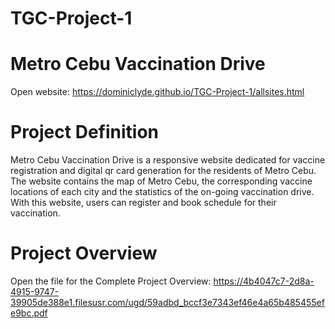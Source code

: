 # TGC-Project-1 
# Metro Cebu Vaccination Drive
Open website: https://dominiclyde.github.io/TGC-Project-1/allsites.html

# Project Definition
Metro Cebu Vaccination Drive is a responsive website dedicated for vaccine registration and digital qr card generation for the residents of Metro Cebu. The website contains the map of Metro Cebu, the corresponding vaccine locations of each city and the statistics of the on-going vaccination drive. With this website, users can register and book schedule for their vaccination.
# Project Overview
Open the file for the Complete Project Overview:
https://4b4047c7-2d8a-4915-9747-39905de388e1.filesusr.com/ugd/59adbd_bccf3e7343ef46e4a65b485455efe9bc.pdf
